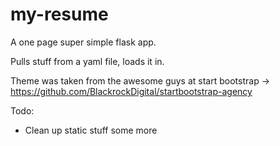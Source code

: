 # my-resume
A one page super simple flask app.

Pulls stuff from a yaml file, loads it in. 

Theme was taken from the awesome guys at start bootstrap -> https://github.com/BlackrockDigital/startbootstrap-agency

Todo:

- Clean up static stuff some more